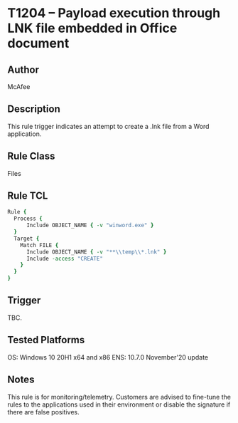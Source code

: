 # T1204 – Payload execution through LNK file embedded in Office document

## Author
McAfee

## Description
This rule trigger indicates an attempt to create a .lnk file from a Word application.   

## Rule Class 
Files

## Rule TCL
```tcl
Rule {
  Process {
      Include OBJECT_NAME { -v "winword.exe" }
  }
  Target {
    Match FILE {
      Include OBJECT_NAME { -v "**\\temp\\*.lnk" }
      Include -access "CREATE"
    }
  }
}
```

## Trigger
TBC.

## Tested Platforms
OS: Windows 10 20H1 x64 and x86
ENS: 10.7.0 November'20 update

## Notes
This rule is for monitoring/telemetry. Customers are advised to fine-tune the rules to the applications used in their environment or disable the signature if there are false positives.